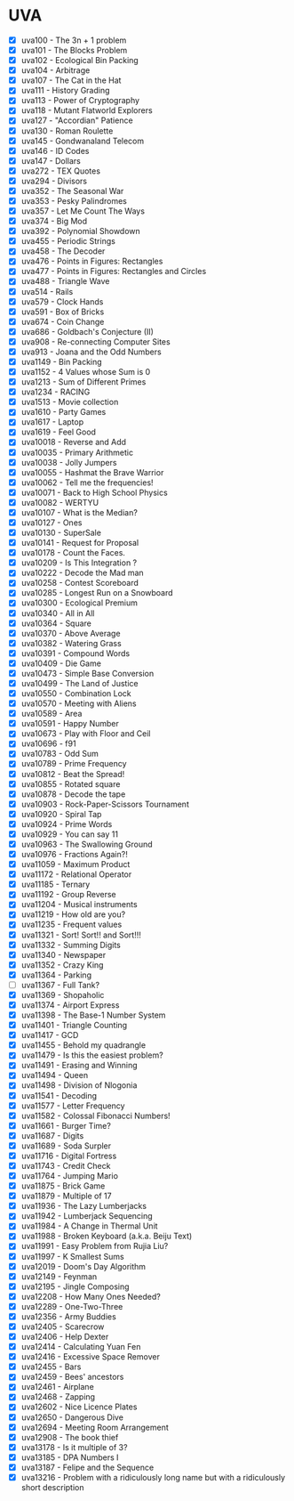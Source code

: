 # UVA

* [x] uva100 - The 3n + 1 problem
* [x] uva101 - The Blocks Problem
* [x] uva102 - Ecological Bin Packing
* [x] uva104 - Arbitrage
* [x] uva107 - The Cat in the Hat
* [x] uva111 - History Grading
* [x] uva113 - Power of Cryptography
* [x] uva118 - Mutant Flatworld Explorers
* [x] uva127 - "Accordian" Patience
* [x] uva130 - Roman Roulette
* [x] uva145 - Gondwanaland Telecom
* [x] uva146 - ID Codes
* [x] uva147 - Dollars
* [x] uva272 - TEX Quotes
* [x] uva294 - Divisors
* [x] uva352 - The Seasonal War
* [x] uva353 - Pesky Palindromes
* [x] uva357 - Let Me Count The Ways
* [x] uva374 - Big Mod
* [x] uva392 - Polynomial Showdown
* [x] uva455 - Periodic Strings
* [x] uva458 - The Decoder
* [x] uva476 - Points in Figures: Rectangles
* [x] uva477 - Points in Figures: Rectangles and Circles
* [x] uva488 - Triangle Wave
* [x] uva514 - Rails
* [x] uva579 - Clock Hands
* [x] uva591 - Box of Bricks
* [x] uva674 - Coin Change
* [x] uva686 - Goldbach's Conjecture (II)
* [x] uva908 - Re-connecting Computer Sites
* [x] uva913 - Joana and the Odd Numbers
* [x] uva1149 - Bin Packing
* [x] uva1152 - 4 Values whose Sum is 0
* [x] uva1213 - Sum of Different Primes
* [x] uva1234 - RACING
* [x] uva1513 - Movie collection
* [x] uva1610 - Party Games
* [x] uva1617 - Laptop
* [x] uva1619 - Feel Good
* [x] uva10018 - Reverse and Add
* [x] uva10035 - Primary Arithmetic
* [x] uva10038 - Jolly Jumpers
* [x] uva10055 - Hashmat the Brave Warrior
* [x] uva10062 - Tell me the frequencies!
* [x] uva10071 - Back to High School Physics
* [x] uva10082 - WERTYU
* [x] uva10107 - What is the Median?
* [x] uva10127 - Ones
* [x] uva10130 - SuperSale
* [x] uva10141 - Request for Proposal
* [x] uva10178 - Count the Faces.
* [x] uva10209 - Is This Integration ?
* [x] uva10222 - Decode the Mad man
* [x] uva10258 - Contest Scoreboard
* [x] uva10285 - Longest Run on a Snowboard
* [x] uva10300 - Ecological Premium
* [x] uva10340 - All in All
* [x] uva10364 - Square
* [x] uva10370 - Above Average
* [x] uva10382 - Watering Grass
* [x] uva10391 - Compound Words
* [x] uva10409 - Die Game
* [x] uva10473 - Simple Base Conversion
* [x] uva10499 - The Land of Justice
* [x] uva10550 - Combination Lock
* [x] uva10570 - Meeting with Aliens
* [x] uva10589 - Area
* [x] uva10591 - Happy Number
* [x] uva10673 - Play with Floor and Ceil
* [x] uva10696 - f91
* [x] uva10783 - Odd Sum
* [x] uva10789 - Prime Frequency
* [x] uva10812 - Beat the Spread!
* [x] uva10855 - Rotated square
* [x] uva10878 - Decode the tape
* [x] uva10903 - Rock-Paper-Scissors Tournament
* [x] uva10920 - Spiral Tap
* [x] uva10924 - Prime Words
* [x] uva10929 - You can say 11
* [x] uva10963 - The Swallowing Ground
* [x] uva10976 - Fractions Again?!
* [x] uva11059 - Maximum Product
* [x] uva11172 - Relational Operator
* [x] uva11185 - Ternary
* [x] uva11192 - Group Reverse
* [x] uva11204 - Musical instruments
* [x] uva11219 - How old are you?
* [x] uva11235 - Frequent values
* [x] uva11321 - Sort! Sort!! and Sort!!!
* [x] uva11332 - Summing Digits
* [x] uva11340 - Newspaper
* [x] uva11352 - Crazy King
* [x] uva11364 - Parking
* [ ] uva11367 - Full Tank?
* [x] uva11369 - Shopaholic
* [x] uva11374 - Airport Express
* [x] uva11398 - The Base-1 Number System
* [x] uva11401 - Triangle Counting
* [x] uva11417 - GCD
* [x] uva11455 - Behold my quadrangle
* [x] uva11479 - Is this the easiest problem?
* [x] uva11491 - Erasing and Winning
* [x] uva11494 - Queen
* [x] uva11498 - Division of Nlogonia
* [x] uva11541 - Decoding
* [x] uva11577 - Letter Frequency
* [x] uva11582 - Colossal Fibonacci Numbers!
* [x] uva11661 - Burger Time?
* [x] uva11687 - Digits
* [x] uva11689 - Soda Surpler
* [x] uva11716 - Digital Fortress
* [x] uva11743 - Credit Check
* [x] uva11764 - Jumping Mario
* [x] uva11875 - Brick Game
* [x] uva11879 - Multiple of 17	
* [x] uva11936 - The Lazy Lumberjacks
* [x] uva11942 - Lumberjack Sequencing
* [x] uva11984 - A Change in Thermal Unit
* [x] uva11988 - Broken Keyboard (a.k.a. Beiju Text)
* [x] uva11991 - Easy Problem from Rujia Liu?
* [x] uva11997 - K Smallest Sums
* [x] uva12019 - Doom's Day Algorithm
* [x] uva12149 - Feynman
* [x] uva12195 - Jingle Composing
* [x] uva12208 - How Many Ones Needed?
* [x] uva12289 - One-Two-Three
* [x] uva12356 - Army Buddies	
* [x] uva12405 - Scarecrow
* [x] uva12406 - Help Dexter
* [x] uva12414 - Calculating Yuan Fen
* [x] uva12416 - Excessive Space Remover
* [x] uva12455 - Bars
* [x] uva12459 - Bees' ancestors
* [x] uva12461 - Airplane
* [x] uva12468 - Zapping
* [x] uva12602 - Nice Licence Plates
* [x] uva12650 - Dangerous Dive
* [x] uva12694 - Meeting Room Arrangement
* [x] uva12908 - The book thief
* [x] uva13178 - Is it multiple of 3?
* [x] uva13185 - DPA Numbers I
* [x] uva13187 - Felipe and the Sequence
* [x] uva13216 - Problem with a ridiculously long name but with a ridiculously short description
